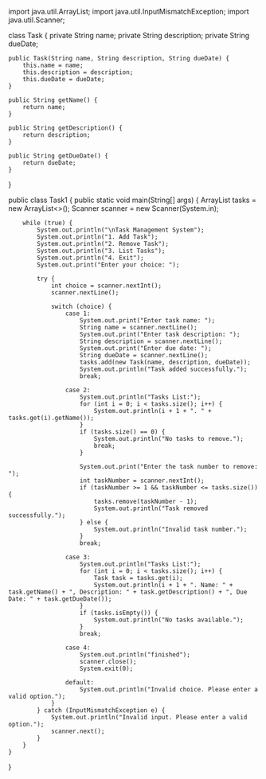 import java.util.ArrayList;
import java.util.InputMismatchException;
import java.util.Scanner;

class Task {
    private String name;
    private String description;
    private String dueDate;

    public Task(String name, String description, String dueDate) {
        this.name = name;
        this.description = description;
        this.dueDate = dueDate;
    }

    public String getName() {
        return name;
    }

    public String getDescription() {
        return description;
    }

    public String getDueDate() {
        return dueDate;
    }
}

public class Task1 {
    public static void main(String[] args) {
        ArrayList<Task> tasks = new ArrayList<>();
        Scanner scanner = new Scanner(System.in);

        while (true) {
            System.out.println("\nTask Management System");
            System.out.println("1. Add Task");
            System.out.println("2. Remove Task");
            System.out.println("3. List Tasks");
            System.out.println("4. Exit");
            System.out.print("Enter your choice: ");

            try {
                int choice = scanner.nextInt();
                scanner.nextLine();

                switch (choice) {
                    case 1:
                        System.out.print("Enter task name: ");
                        String name = scanner.nextLine();
                        System.out.print("Enter task description: ");
                        String description = scanner.nextLine();
                        System.out.print("Enter due date: ");
                        String dueDate = scanner.nextLine();
                        tasks.add(new Task(name, description, dueDate));
                        System.out.println("Task added successfully.");
                        break;

                    case 2:
                        System.out.println("Tasks List:");
                        for (int i = 0; i < tasks.size(); i++) {
                            System.out.println(i + 1 + ". " + tasks.get(i).getName());
                        }
                        if (tasks.size() == 0) {
                            System.out.println("No tasks to remove.");
                            break;
                        }

                        System.out.print("Enter the task number to remove: ");
                        int taskNumber = scanner.nextInt();
                        if (taskNumber >= 1 && taskNumber <= tasks.size()) {
                            tasks.remove(taskNumber - 1);
                            System.out.println("Task removed successfully.");
                        } else {
                            System.out.println("Invalid task number.");
                        }
                        break;

                    case 3:
                        System.out.println("Tasks List:");
                        for (int i = 0; i < tasks.size(); i++) {
                            Task task = tasks.get(i);
                            System.out.println(i + 1 + ". Name: " + task.getName() + ", Description: " + task.getDescription() + ", Due Date: " + task.getDueDate());
                        }
                        if (tasks.isEmpty()) {
                            System.out.println("No tasks available.");
                        }
                        break;

                    case 4:
                        System.out.println("finished");
                        scanner.close();
                        System.exit(0);

                    default:
                        System.out.println("Invalid choice. Please enter a valid option.");
                }
            } catch (InputMismatchException e) {
                System.out.println("Invalid input. Please enter a valid option.");
                scanner.next(); 
            }
        }
    }
}
